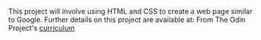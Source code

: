 This project will involve using HTML and CSS to create a web page similar to Google.
Further details on this project are available at:
From The Odin Project's [curriculum](http://www.theodinproject.com/courses/web-development-101/lessons/html-css)